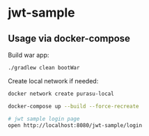 # jwt-sample

## Usage via docker-compose

Build war app:

```bash
./gradlew clean bootWar
```

Create local network if needed:

```bash
docker network create purasu-local
```

```bash
docker-compose up --build --force-recreate

# jwt sample login page
open http://localhost:8080/jwt-sample/login
```